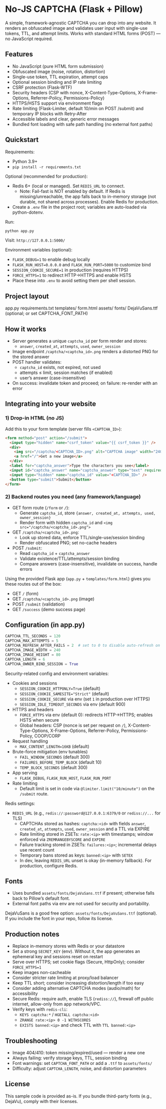# No‑JS CAPTCHA (Flask + Pillow)

A simple, framework-agnostic CAPTCHA you can drop into any website. It renders an obfuscated image and validates user input with single-use tokens, TTL, and attempt limits. Works with standard HTML forms (POST) — no JavaScript required.

## Features
- No JavaScript (pure HTML form submission)
- Obfuscated image (noise, rotation, distortion)
- Single-use token, TTL expiration, attempt caps
- Optional session binding and IP rate limiting
- CSRF protection (Flask‑WTF)
- Security headers (CSP with nonce, X-Content-Type-Options, X-Frame-Options, Referrer-Policy, Permissions-Policy)
- HTTPS/HSTS support via environment flags
- Rate limiting (Flask‑Limiter, default 10/min on POST /submit) and temporary IP blocks with Retry‑After
- Accessible labels and clear, generic error messages
- Bundled font loading with safe path handling (no external font paths)

## Quickstart

Requirements:
- Python 3.9+
- `pip install -r requirements.txt`

Optional (recommended for production):
- Redis 6+ (local or managed). Set `REDIS_URL` to connect.
  - Note: Fail-fast is NOT enabled by default. If Redis is missing/unreachable, the app falls back to in-memory storage (not durable, not shared across processes). Enable Redis for production.
- Create a `.env` file in the project root; variables are auto-loaded via python-dotenv.

Run:
```bash
python app.py
```
Visit: `http://127.0.0.1:5000/`

Environment variables (optional):
- `FLASK_DEBUG=1` to enable debug locally
- `FLASK_RUN_HOST=0.0.0.0` and `FLASK_RUN_PORT=5000` to customize bind
- `SESSION_COOKIE_SECURE=1` in production (requires HTTPS)
- `FORCE_HTTPS=1` to redirect HTTP→HTTPS and enable HSTS
- Place these into `.env` to avoid setting them per shell session.

## Project layout
app.py
requirements.txt
templates/
form.html
assets/
fonts/
DejaVuSans.ttf (optional; or set CAPTCHA_FONT_PATH)


## How it works
- Server generates a unique `captcha_id` per form render and stores:
  - `answer`, `created_at`, `attempts`, `used`, `owner_session`
- Image endpoint `/captcha/<captcha_id>.png` renders a distorted PNG for the stored answer
- POST handler validates:
  - `captcha_id` exists, not expired, not used
  - attempts ≤ limit, session matches (if enabled)
  - user’s answer (case-insensitive)
- On success: invalidate token and proceed; on failure: re-render with an error

## Integrating into your website

### 1) Drop-in HTML (no JS)
Add this to your form template (server fills `<CAPTCHA_ID>`):
```html
<form method="post" action="/submit">
  <input type="hidden" name="csrf_token" value="{{ csrf_token }}" />
  <div>
    <img src="/captcha/<CAPTCHA_ID>.png" alt="CAPTCHA image" width="240" height="80" />
    <a href="/">Get a new image</a>
  </div>
  <label for="captcha_answer">Type the characters you see</label>
  <input id="captcha_answer" name="captcha_answer" type="text" required />
  <input type="hidden" name="captcha_id" value="<CAPTCHA_ID>" />
  <button type="submit">Submit</button>
</form>
```

### 2) Backend routes you need (any framework/language)
- GET form route (`/form` or `/`):
  - Generate `captcha_id`, store `{answer, created_at, attempts, used, owner_session}`
  - Render form with hidden `captcha_id` and `<img src="/captcha/<captcha_id>.png">`
- GET `/captcha/<captcha_id>.png`:
  - Look up stored data, enforce TTL/single-use/session binding
  - Render obfuscated PNG; set no-cache headers
- POST `/submit`:
  - Read `captcha_id` + `captcha_answer`
  - Validate existence/TTL/attempts/session binding
  - Compare answers (case-insensitive), invalidate on success, handle errors

Using the provided Flask app (`app.py` + `templates/form.html`) gives you these routes out of the box:
- GET `/` (form)
- GET `/captcha/<captcha_id>.png` (image)
- POST `/submit` (validation)
- GET `/success` (demo success page)

## Configuration (in app.py)
```python
CAPTCHA_TTL_SECONDS = 120
CAPTCHA_MAX_ATTEMPTS = 5
CAPTCHA_REFRESH_AFTER_FAILS = 2  # set to 0 to disable auto-refresh on repeated fails
CAPTCHA_IMAGE_WIDTH = 240
CAPTCHA_IMAGE_HEIGHT = 80
CAPTCHA_LENGTH = 6
CAPTCHA_OWNER_BIND_SESSION = True
```

Security-related config and environment variables:
- Cookies and sessions
  - `SESSION_COOKIE_HTTPONLY=True` (default)
  - `SESSION_COOKIE_SAMESITE="Strict"` (default)
  - `SESSION_COOKIE_SECURE` via env (set `1` in production over HTTPS)
  - `SESSION_IDLE_TIMEOUT_SECONDS` via env (default 900)
- HTTPS and headers
  - `FORCE_HTTPS` via env (default 0): redirects HTTP→HTTPS; enables HSTS when secure
  - Global headers: CSP (nonce is set per request on `/`), X-Content-Type-Options, X-Frame-Options, Referrer-Policy, Permissions-Policy, COOP/CORP
- Request handling
  - `MAX_CONTENT_LENGTH=16KB` (default)
- Brute-force mitigation (env tunables)
  - `FAIL_WINDOW_SECONDS` (default 300)
  - `FAILURES_BEFORE_TEMP_BLOCK` (default 10)
  - `TEMP_BLOCK_SECONDS` (default 300)
- App serving
  - `FLASK_DEBUG`, `FLASK_RUN_HOST`, `FLASK_RUN_PORT`
 - Rate limiting
   - Default limit is set in code via `@limiter.limit("10/minute")` on the `/submit` route.

Redis settings:
- `REDIS_URL` (e.g., `redis://:password@127.0.0.1:6379/0` or `rediss://...` for TLS)
  - CAPTCHAs stored as hashes: `captcha:<id>` with fields `answer`, `created_at`, `attempts`, `used`, `owner_session` and a TTL via EXPIRE
  - Rate limiting stored in ZSETs: `rate:<ip>` with timestamps; window enforced via `ZREMRANGEBYSCORE` and `EXPIRE`
  - Failure tracking stored in ZSETs: `failures:<ip>`; incremental delays use recent count
  - Temporary bans stored as keys: `banned:<ip>` with `SETEX`
  - In dev, leaving `REDIS_URL` unset is okay (in-memory fallback). For production, configure Redis.

## Fonts
- Uses bundled `assets/fonts/DejaVuSans.ttf` if present; otherwise falls back to Pillow’s default font.
- External font paths via env are not used for security and portability.

DejaVuSans is a good free option: `assets/fonts/DejaVuSans.ttf` (optional).
If you include the font in your repo, follow its license.

## Production notes
- Replace in-memory stores with Redis or your datastore
- Set a strong `SECRET_KEY` (env). Without it, the app generates an ephemeral key and sessions reset on restart
- Serve over HTTPS; set cookie flags (Secure, HttpOnly); consider `FORCE_HTTPS=1`
- Keep images non-cacheable
- Consider stricter rate limiting at proxy/load balancer
- Keep TTL short; consider increasing distortion/length if too easy
- Consider adding alternative CAPTCHA modes (audio/math) for accessibility
- Secure Redis: require auth, enable TLS (`rediss://`), firewall off public internet, allow-only from app network/VPC.
- Verify keys with `redis-cli`:
  - `KEYS captcha:*` / `HGETALL captcha:<id>`
  - `ZRANGE rate:<ip> 0 -1 WITHSCORES`
  - `EXISTS banned:<ip>` and check TTL with `TTL banned:<ip>`

## Troubleshooting
- Image 404/410: token missing/expired/used — render a new one
- Always failing: verify storage keys, TTL, session binding
- Font warnings: set `CAPTCHA_FONT_PATH` or add a `.ttf` to `assets/fonts/`
- Difficulty: adjust `CAPTCHA_LENGTH`, noise, and distortion parameters

## License
This sample code is provided as-is. If you bundle third-party fonts (e.g., DejaVu), comply with their licenses.
